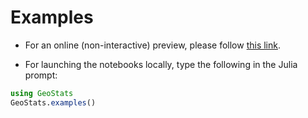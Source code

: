 # Examples

- For an online (non-interactive) preview, please follow
[this link](http://nbviewer.jupyter.org/github/juliohm/GeoStats.jl/tree/master/examples).

- For launching the notebooks locally, type the following in the Julia prompt:

```julia
using GeoStats
GeoStats.examples()
```
